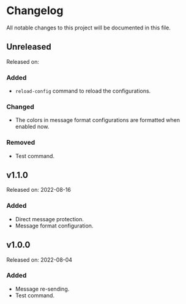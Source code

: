 # Changelog
All notable changes to this project will be documented in this file.

## Unreleased
Released on:
### Added
- `reload-config` command to reload the configurations.
### Changed
- The colors in message format configurations are formatted when enabled now.
### Removed
- Test command.

## v1.1.0
Released on: 2022-08-16
### Added
- Direct message protection.
- Message format configuration.

## v1.0.0
Released on: 2022-08-04
### Added
- Message re-sending.
- Test command.
